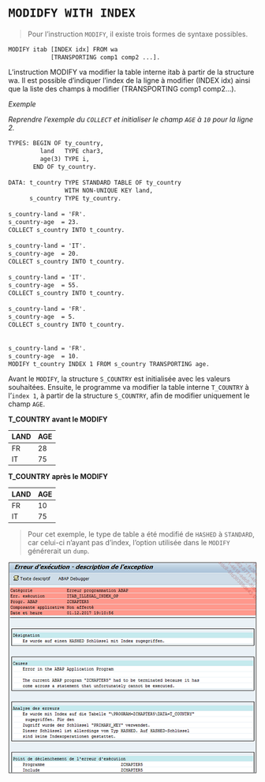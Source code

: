 # **`MODIDFY WITH INDEX`**

> Pour l’instruction `MODIFY`, il existe trois formes de syntaxe possibles.

```JS
MODIFY itab [INDEX idx] FROM wa
            [TRANSPORTING comp1 comp2 ...].
```

L’instruction MODIFY va modifier la table interne itab à partir de la structure wa. Il est possible d’indiquer l’index de la ligne à modifier (INDEX idx) ainsi que la liste des champs à modifier (TRANSPORTING comp1 comp2...).

_Exemple_

_Reprendre l’exemple du `COLLECT` et initialiser le champ `AGE` à `10` pour la ligne 2._

```JS
TYPES: BEGIN OF ty_country,
         land   TYPE char3,
         age(3) TYPE i,
       END OF ty_country.

DATA: t_country TYPE STANDARD TABLE OF ty_country
                WITH NON-UNIQUE KEY land,
      s_country TYPE ty_country.

s_country-land = 'FR'.
s_country-age  = 23.
COLLECT s_country INTO t_country.

s_country-land = 'IT'.
s_country-age  = 20.
COLLECT s_country INTO t_country.

s_country-land = 'IT'.
s_country-age  = 55.
COLLECT s_country INTO t_country.

s_country-land = 'FR'.
s_country-age  = 5.
COLLECT s_country INTO t_country.


s_country-land = 'FR'.
s_country-age  = 10.
MODIFY t_country INDEX 1 FROM s_country TRANSPORTING age.
```

Avant le `MODIFY`, la structure `S_COUNTRY` est initialisée avec les valeurs souhaitées. Ensuite, le programme va modifier la table interne `T_COUNTRY` à l’`index 1`, à partir de la structure `S_COUNTRY`, afin de modifier uniquement le champ `AGE`.

**T_COUNTRY avant le MODIFY**

| **LAND** | **AGE** |
| -------- | ------- |
| FR       | 28      |
| IT       | 75      |

**T_COUNTRY après le MODIFY**

| **LAND** | **AGE** |
| -------- | ------- |
| FR       | 10      |
| IT       | 75      |

> Pour cet exemple, le type de table a été modifié de `HASHED` à `STANDARD`, car celui-ci n’ayant pas d’index, l’option utilisée dans le `MODIFY` générerait un `dump`.

![](../00_Ressources/08_04_01.png)
